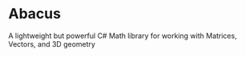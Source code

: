 # Abacus
A lightweight but powerful C# Math library for working with Matrices, Vectors, and 3D geometry
